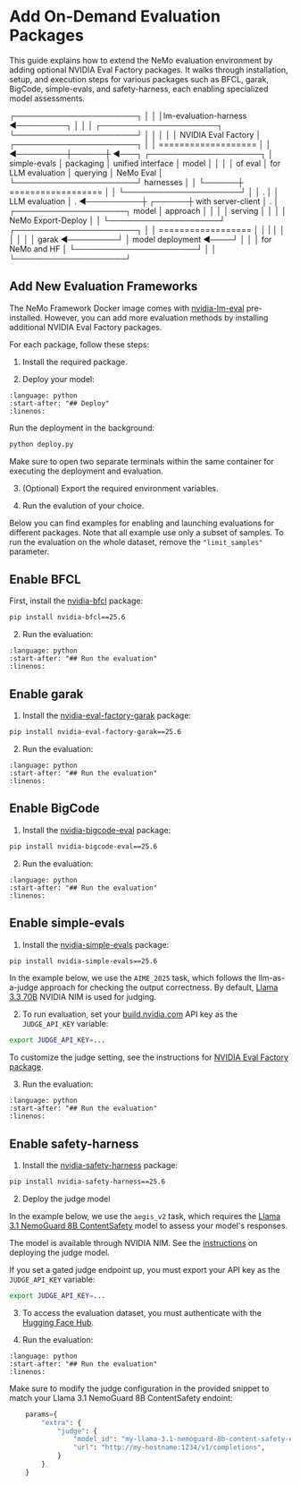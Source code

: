 # Add On-Demand Evaluation Packages

This guide explains how to extend the NeMo evaluation environment by adding optional NVIDIA Eval Factory packages. It walks through installation, setup, and execution steps for various packages such as BFCL, garak, BigCode, simple-evals, and safety-harness, each enabling specialized model assessments.


┌──────────────────────┐
│                      │
│lm-evaluation-harness ◄─────────┐
│                      │         │      ┌─────────────────────┐
└──────────────────────┘         │      │                     │
                                 │      │ NVIDIA Eval Factory │
┌──────────────────────┐         │      │ =================== │
│                      ◄─────────┼──────┼                     ◄───┐      ┌────────────────────┐
│     simple-evals     │    packaging   │ unified interface   │ model    │                    │
│                      │    of eval     │ for LLM evaluation  │ querying │     NeMo Eval      │
└──────────────────────┘    harnesses   │                     │   └──────┼ ================== │
                                 │      └─────────────────────┘          │                    │
  .                              │                                       │   LLM evaluation   │
  .                   ◄──────────┼                                ┌──────┼ with server-client │
  .                              │      ┌────────────────────┐  model    │      approach      │
                                 │      │                    │  serving  │                    │
                                 │      │ NeMo Export-Deploy │    │      └────────────────────┘
┌──────────────────────┐         │      │ ================== │    │
|                      │         │      │                    │    │
│        garak         ◄─────────┘      │  model deployment  ◄────┘
│                      │                │  for NeMo and HF   │
└──────────────────────┘                │                    │
                                        └────────────────────┘


## Add New Evaluation Frameworks
The NeMo Framework Docker image comes with [nvidia-lm-eval](https://pypi.org/project/nvidia-lm-eval/) pre-installed.
However, you can add more evaluation methods by installing additional NVIDIA Eval Factory packages.

For each package, follow these steps:

1. Install the required package.

2. Deploy your model:

```{literalinclude} ../scripts/snippets/deploy.py
:language: python
:start-after: "## Deploy"
:linenos:
```

Run the deployment in the background:

```bash
python deploy.py
```

Make sure to open two separate terminals within the same container for executing the deployment and evaluation.

3. (Optional) Export the required environment variables. 

4. Run the evalution of your choice.

Below you can find examples for enabling and launching evaluations for different packages.
Note that all example use only a subset of samples.
To run the evaluation on the whole dataset, remove the `"limit_samples"` parameter.

## Enable BFCL

First, install the [nvidia-bfcl](https://pypi.org/project/nvidia-bfcl/) package:

```bash
pip install nvidia-bfcl==25.6
```

2. Run the evaluation:

```{literalinclude} ../scripts/snippets/bfcl.py
:language: python
:start-after: "## Run the evaluation"
:linenos:
```

## Enable garak

1. Install the [nvidia-eval-factory-garak](https://pypi.org/project/nvidia-eval-factory-garak/) package:

```bash
pip install nvidia-eval-factory-garak==25.6
```

2. Run the evaluation:

```{literalinclude} ../scripts/snippets/garak.py
:language: python
:start-after: "## Run the evaluation"
:linenos:
```

## Enable BigCode

1. Install the [nvidia-bigcode-eval](https://pypi.org/project/nvidia-bigcode-eval/) package:

```bash
pip install nvidia-bigcode-eval==25.6
```

2. Run the evaluation:

```{literalinclude} ../scripts/snippets/bigcode.py
:language: python
:start-after: "## Run the evaluation"
:linenos:
```

## Enable simple-evals

1. Install the [nvidia-simple-evals](https://pypi.org/project/nvidia-simple-evals/) package:

```bash
pip install nvidia-simple-evals==25.6
```

In the example below, we use the `AIME_2025` task, which follows the llm-as-a-judge approach for checking the output correctness.
By default, [Llama 3.3 70B](https://build.nvidia.com/meta/llama-3_3-70b-instruct) NVIDIA NIM is used for judging.

2. To run evaluation, set your [build.nvidia.com](https://build.nvidia.com/) API key as the `JUDGE_API_KEY` variable:

```bash
export JUDGE_API_KEY=...
```
To customize the judge setting, see the instructions for [NVIDIA Eval Factory package](https://pypi.org/project/nvidia-simple-evals/). 


3. Run the evaluation:

```{literalinclude} ../scripts/snippets/simple_evals.py
:language: python
:start-after: "## Run the evaluation"
:linenos:
```

## Enable safety-harness

1. Install the [nvidia-safety-harness](https://pypi.org/project/nvidia-safety-harness/) package:

```bash
pip install nvidia-safety-harness==25.6
```

2. Deploy the judge model

In the example below, we use the `aegis_v2` task, which requires the [Llama 3.1 NemoGuard 8B ContentSafety](https://docs.nvidia.com/nim/llama-3-1-nemoguard-8b-contentsafety/latest/getting-started.html) model to assess your model's responses.

The model is available through NVIDIA NIM.
See the [instructions](https://docs.nvidia.com/nim/llama-3-1-nemoguard-8b-contentsafety/latest/getting-started.html) on deploying the judge model.

If you set a gated judge endpoint up, you must export your API key as the `JUDGE_API_KEY` variable:

```bash
export JUDGE_API_KEY=...
```
3. To access the evaluation dataset, you must authenticate with the [Hugging Face Hub](https://huggingface.co/docs/huggingface_hub/quick-start#authentication).

4. Run the evaluation:

```{literalinclude} ../scripts/snippets/safety.py
:language: python
:start-after: "## Run the evaluation"
:linenos:
```

Make sure to modify the judge configuration in the provided snippet to match your Llama 3.1 NemoGuard 8B ContentSafety endoint:

```python
    params={
        "extra": {
            "judge": {
                "model_id": "my-llama-3.1-nemoguard-8b-content-safety-endpoint",
                "url": "http://my-hostname:1234/v1/completions",
            }
        }
    }
```